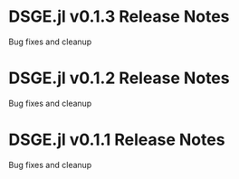 # DSGE.jl v0.1.3 Release Notes
Bug fixes and cleanup

# DSGE.jl v0.1.2 Release Notes
Bug fixes and cleanup

# DSGE.jl v0.1.1 Release Notes
Bug fixes and cleanup
